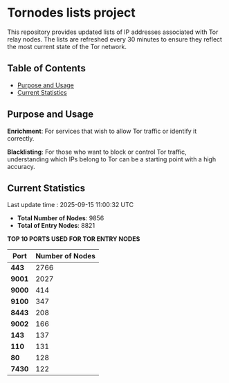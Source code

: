 # Tornodes lists project

This repository provides updated lists of IP addresses associated with Tor relay nodes. The lists are refreshed every 30 minutes to ensure they reflect the most current state of the Tor network.

## Table of Contents

- [Purpose and Usage](#purpose-and-usage)
- [Current Statistics](#current-statistics)


## Purpose and Usage

**Enrichment**: For services that wish to allow Tor traffic or identify it correctly.

**Blacklisting**: For those who want to block or control Tor traffic, understanding which IPs belong to Tor can be a starting point with a high accuracy.

## Current Statistics

Last update time : 2025-09-15 11:00:32 UTC

- **Total Number of Nodes**: 9856
- **Total of Entry Nodes**: 8821

**TOP 10 PORTS USED FOR TOR ENTRY NODES**

| **Port** | **Number of Nodes** |
|------|-----------------|
| **443**   | 2766  |
| **9001**   | 2027  |
| **9000**   | 414  |
| **9100**   | 347  |
| **8443**   | 208  |
| **9002**   | 166  |
| **143**   | 137  |
| **110**   | 131  |
| **80**   | 128  |
| **7430**   | 122  |

